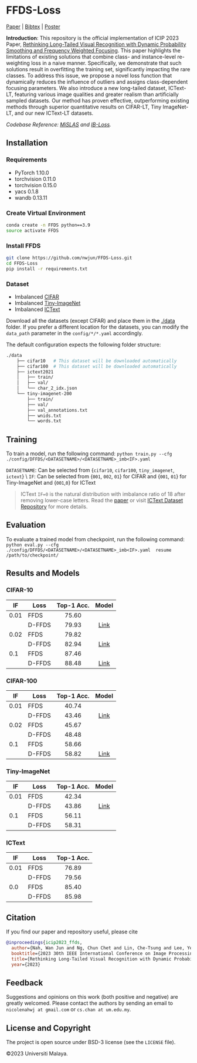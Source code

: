 
# FFDS-Loss

[Paper]() | [Bibtex](#citation) | [Poster]()

**Introduction**: This repository is the official implementation of ICIP 2023 Paper, [Rethinking Long-Tailed Visual Recognition with Dynamic Probability Smoothing and Frequency Weighted Focusing](). This paper highlights the limitations of existing solutions that combine class- and instance-level re-weighting loss in a naive manner. Specifically, we demonstrate that such solutions result in overfitting the training set, significantly impacting the rare classes. To address this issue, we propose a novel loss function that dynamically reduces the influence of outliers and assigns class-dependent focusing parameters. We also introduce a new long-tailed dataset, ICText-LT, featuring various image qualities and greater realism than artificially sampled datasets. Our method has proven effective, outperforming existing methods through superior quantitative results on CIFAR-LT, Tiny ImageNet-LT, and our new ICText-LT
datasets.

*Codebase Reference: [MiSLAS](https://github.com/dvlab-research/MiSLAS) and [IB-Loss](https://github.com/pseulki/IB-Loss).*

## Installation

### Requirements

- PyTorch 1.10.0
- torchvision 0.11.0
- torchvision 0.15.0
- yacs 0.1.8
- wandb 0.13.11
  
### Create Virtual Environment

```bash
conda create -n FFDS python==3.9
source activate FFDS
```

### Install FFDS

```bash
git clone https://github.com/nwjun/FFDS-Loss.git
cd FFDS-Loss
pip install -r requirements.txt
````

### Dataset

- Imbalanced [CIFAR](https://www.cs.toronto.edu/~kriz/cifar.html)
- Imbalanced [Tiny-ImageNet](https://drive.google.com/file/d/16fPIr1qhzlw7zWaFGDSgm4VdlR35_Myu/view?usp=sharing)
- Imbalanced [ICText](https://github.com/chunchet-ng/ictext)
  
Download all the datasets (except CIFAR) and place them in the [./data](/data) folder.  If you prefer a different location for the datasets, you can modify the `data_path` parameter in the `config/*/*.yaml` accordingly.

The default configuration expects the following folder structure:

```bash
./data
    ├── cifar10   # This dataset will be downloaded automatically
    ├── cifar100  # This dataset will be downloaded automatically
    ├── ictext2021
    │   ├── train/
    │   ├── val/
    │   └── char_2_idx.json
    └── tiny-imagenet-200
        ├── train/
        ├── val/
        ├── val_annotations.txt
        ├── wnids.txt
        └── words.txt

```

## Training

To train a model, run the following command:
`python train.py --cfg ./config/DFFDS/<DATASETNAME>/<DATASETNAME>_imb<IF>.yaml`

`DATASETNAME`: Can be selected from {`cifar10`, `cifar100`, `tiny_imagenet`, `ictext`} \\
`IF`: Can be selected from {`001`, `002`, `01`} for CIFAR and {`001`, `01`} for Tiny-ImageNet and {`001`,`0`} for ICText
> ICText `IF=0` is the natural distribution with imbalance ratio of 18 after removing lower-case letters. Read the [paper]() or visit [ICText Dataset Repository](https://github.com/chunchet-ng/ictext) for more details.

## Evaluation

To evaluate a trained model from checkpoint, run the following command:
`python eval.py --cfg ./config/DFFDS/<DATASETNAME>/<DATASETNAME>_imb<IF>.yaml  resume /path/to/checkpoint/`

## Results and Models

### CIFAR-10

| IF   | Loss   | Top-1 Acc. | Model        |
|------|--------|:----------:|:------------:|
| 0.01 | FFDS   | 75.60      |              |
|      | D-FFDS | 79.93      | [Link](https://drive.google.com/file/d/1XcEEI1DxEgVbabPM7Y7qkaq2T3NttxiL/view?usp=share_link)     |
| 0.02 | FFDS   | 79.82      |              |
|      | D-FFDS | 82.94      | [Link](https://drive.google.com/file/d/1qfx-7KhJix71XGr5ueVa5S2eoA5UMAZ-/view?usp=share_link)     |
| 0.1  | FFDS   | 87.46      |              |
|      | D-FFDS | 88.48      | [Link](https://drive.google.com/file/d/1tJy_ed-SgyJOhxSzjZP4GGNPoh-bcbXz/view?usp=share_link)     |

### CIFAR-100

| IF   | Loss   | Top-1 Acc. | Model        |
|------|--------|:----------:|:------------:|
| 0.01 | FFDS   | 40.74      |              |
|      | D-FFDS | 43.46      | [Link](https://drive.google.com/file/d/1-Kvgl_AhdOka0ogXSG4XBpOS_OTNLbIB/view?usp=share_link)     |
| 0.02 | FFDS   | 45.67      |              |
|      | D-FFDS | 48.48      |              |
| 0.1  | FFDS   | 58.66      |              |
|      | D-FFDS | 58.82      | [Link](https://drive.google.com/file/d/1ynrNiaBtDn9r0FabS6Cirvp4h6wkwkni/view?usp=share_link)     |

### Tiny-ImageNet

| IF   | Loss   | Top-1 Acc. | Model        |
|------|--------|:----------:|:------------:|
| 0.01 | FFDS   | 42.34      |              |
|      | D-FFDS | 43.86      | [Link](https://drive.google.com/file/d/1FffRx7YFGF9yHMEDuLaBEohCD17UjN1e/view?usp=share_link)     |
| 0.1  | FFDS   | 56.11      |              |
|      | D-FFDS | 58.31      |              |

### ICText

| IF   | Loss   | Top-1 Acc. |
|------|--------|:----------:|
| 0.01 | FFDS   | 76.89      |
|      | D-FFDS | 79.56      |
| 0.0  | FFDS   | 85.40      |
|      | D-FFDS | 85.98      |

## Citation

If you find our paper and repository useful, please cite
```bibtex
@inproceedings{icip2023_ffds,
  author={Nah, Wan Jun and Ng, Chun Chet and Lin, Che-Tsung and Lee, Yeong Khang and Kew, Jie Long and Tan, Zhi Qin and Chan, Chee Seng and Zach, Christopher and Lai, Shang-Hong},
  booktitle={2023 30th IEEE International Conference on Image Processing (ICIP)}, 
  title={Rethinking Long-Tailed Visual Recognition with Dynamic Probability Smoothing and Frequency Weighted Focusing}, 
  year={2023}
```

## Feedback
Suggestions and opinions on this work (both positive and negative) are greatly welcomed. Please contact the authors by sending an email to
`nicolenahwj at gmail.com` or `cs.chan at um.edu.my`.

## License and Copyright
The project is open source under BSD-3 license (see the ``` LICENSE ``` file).

&#169;2023 Universiti Malaya.
